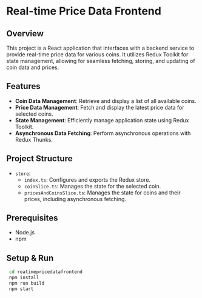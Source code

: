 # Real-time Price Data Frontend

## Overview

This project is a React application that interfaces with a backend service to provide real-time price data for various coins. It utilizes Redux Toolkit for state management, allowing for seamless fetching, storing, and updating of coin data and prices.

## Features

- **Coin Data Management**: Retrieve and display a list of all available coins.
- **Price Data Management**: Fetch and display the latest price data for selected coins.
- **State Management**: Efficiently manage application state using Redux Toolkit.
- **Asynchronous Data Fetching**: Perform asynchronous operations with Redux Thunks.

## Project Structure

- `store`:
  - `index.ts`: Configures and exports the Redux store.
  - `coinSlice.ts`: Manages the state for the selected coin.
  - `pricesAndCoinsSlice.ts`: Manages the state for coins and their prices, including asynchronous fetching.

## Prerequisites

- Node.js
- npm

## Setup & Run

```sh
 cd reatimepricedatafrontend
 npm install
 npm run build
 npm start
```
